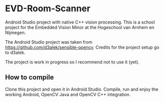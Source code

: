 # EVD-Room-Scanner
Android Studio project with native C++ vision processing. This is a school project for the Embedded Vision Minor at the Hogeschool van Arnhem en Nijmegen.

The Android Studio project was taken from https://github.com/d3alek/sensible-opencv. Credits for the project setup go to d3alek. 

The project is work in progress so I recommend not to use it (yet).

## How to compile
Clone this project and open it in Android Studio. Compile, run and enjoy the working Android, OpenCV Java and OpenCV C++ integration.
